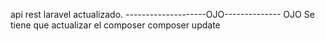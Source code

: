 api rest  laravel actualizado.
--------------------OJO--------------
OJO  Se tiene que actualizar el composer
composer update

